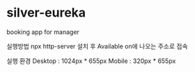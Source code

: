 # silver-eureka

booking app for manager

실행방법
npx http-server 설치 후 Available on에 나오는 주소로 접속

실행 환경 
Desktop : 1024px * 655px
Mobile : 320px * 655px
